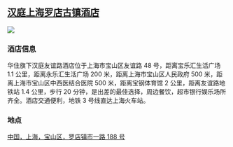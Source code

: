 ## [汉庭上海罗店古镇酒店](https://hotels.ctrip.com/hotels/102414958.html)

![](http://localhost:3000/hotel_id_003.jpg)

### 酒店信息

华住旗下汉庭友谊路酒店位于上海市宝山区友谊路 48 号，距离宝乐汇生活广场 1.1 公里，距离永乐汇生活广场 200 米，距离上海市宝山区人民政府 500 米，距离上海市宝山区中西医结合医院 500 米，距离宝钢体育馆 2 公里，距离友谊路地铁站 1.4 公里，步行 20 分钟，是出差的最佳选择，周边餐饮，超市银行娱乐场所齐全。酒店交通便利，地铁 3 号线直达上海火车站。

### 地点

[中国，上海，宝山区，罗店镇市一路 188 号](https://map.baidu.com/search/%E6%B1%89%E5%BA%AD%E4%B8%8A%E6%B5%B7%E7%BD%97%E5%BA%97%E5%8F%A4%E9%95%87%E9%85%92%E5%BA%97/@13509194.105,3665182.9,19z?querytype=s&da_src=shareurl&wd=%E6%B1%89%E5%BA%AD%E4%B8%8A%E6%B5%B7%E7%BD%97%E5%BA%97%E5%8F%A4%E9%95%87%E9%85%92%E5%BA%97&c=289&src=0&pn=0&sug=0&l=19&b=(13508709.125,3664897.5;13509733.125,3665402.5)&from=webmap&biz_forward=%7B%22scaler%22:2,%22styles%22:%22pl%22%7D&device_ratio=2)